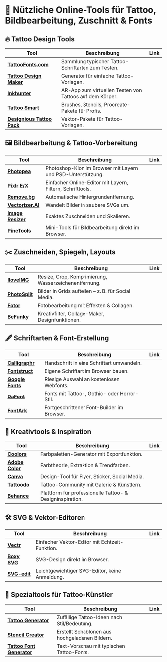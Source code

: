 # 🔧 Nützliche Online-Tools für Tattoo, Bildbearbeitung, Zuschnitt & Fonts

## 🔥 Tattoo Design Tools

| Tool | Beschreibung | Link |
|------|--------------|------|
| **[TattooFonts.com](https://www.tattoofonts.com)** | Sammlung typischer Tattoo-Schriftarten zum Testen. |
| **[Tattoo Design Maker](https://create.minitool.com/tattoo-maker/)** | Generator für einfache Tattoo-Vorlagen. |
| **[Inkhunter](https://inkhunter.tattoo)** | AR-App zum virtuellen Testen von Tattoos auf dem Körper. |
| **[Tattoo Smart](https://tattoosmart.com)** | Brushes, Stencils, Procreate-Pakete für Profis. |
| **[Designious Tattoo Pack](https://www.designious.com/tattoo-designs/)** | Vektor-Pakete für Tattoo-Vorlagen. |

## 🖼 Bildbearbeitung & Tattoo-Vorbereitung

| Tool | Beschreibung | Link |
|------|--------------|------|
| **[Photopea](https://www.photopea.com)** | Photoshop-Klon im Browser mit Layern und PSD-Unterstützung. |
| **[Pixlr E/X](https://pixlr.com)** | Einfacher Online-Editor mit Layern, Filtern, Schrifttools. |
| **[Remove.bg](https://www.remove.bg)** | Automatische Hintergrundentfernung. |
| **[Vectorizer.AI](https://www.vectorizer.ai)** | Wandelt Bilder in saubere SVGs um. |
| **[Image Resizer](https://imageresizer.com)** | Exaktes Zuschneiden und Skalieren. |
| **[PineTools](https://pinetools.com)** | Mini-Tools für Bildbearbeitung direkt im Browser. |

## ✂️ Zuschneiden, Spiegeln, Layouts

| Tool | Beschreibung | Link |
|------|--------------|------|
| **[IloveIMG](https://www.iloveimg.com)** | Resize, Crop, Komprimierung, Wasserzeichenentfernung. |
| **[PhotoSplit](https://pinetools.com/split-image)** | Bilder in Grids aufteilen – z. B. für Social Media. |
| **[Fotor](https://www.fotor.com)** | Fotobearbeitung mit Effekten & Collagen. |
| **[BeFunky](https://www.befunky.com)** | Kreativfilter, Collage-Maker, Designfunktionen. |

## 🖋 Schriftarten & Font-Erstellung

| Tool | Beschreibung | Link |
|------|--------------|------|
| **[Calligraphr](https://www.calligraphr.com)** | Handschrift in eine Schriftart umwandeln. |
| **[Fontstruct](https://fontstruct.com)** | Eigene Schriftart im Browser bauen. |
| **[Google Fonts](https://fonts.google.com)** | Riesige Auswahl an kostenlosen Webfonts. |
| **[DaFont](https://www.dafont.com)** | Fonts mit Tattoo-, Gothic- oder Horror-Stil. |
| **[FontArk](https://fontark.net)** | Fortgeschrittener Font-Builder im Browser. |

## 🎨 Kreativtools & Inspiration

| Tool | Beschreibung | Link |
|------|--------------|------|
| **[Coolors](https://coolors.co)** | Farbpaletten-Generator mit Exportfunktion. |
| **[Adobe Color](https://color.adobe.com)** | Farbtheorie, Extraktion & Trendfarben. |
| **[Canva](https://www.canva.com)** | Design-Tool für Flyer, Sticker, Social Media. |
| **[Tattoodo](https://www.tattoodo.com)** | Tattoo-Community mit Galerie & Künstlern. |
| **[Behance](https://www.behance.net)** | Plattform für professionelle Tattoo- & Designinspiration. |

## 🛠 SVG & Vektor-Editoren

| Tool | Beschreibung | Link |
|------|--------------|------|
| **[Vectr](https://vectr.com)** | Einfacher Vektor-Editor mit Echtzeit-Funktion. |
| **[Boxy SVG](https://boxy-svg.com)** | SVG-Design direkt im Browser. |
| **[SVG-edit](https://svg-edit.github.io/svgedit/releases/svg-edit-2.8.1/svg-editor.html)** | Leichtgewichtiger SVG-Editor, keine Anmeldung. |

## 📄 Spezialtools für Tattoo-Künstler

| Tool | Beschreibung | Link |
|------|--------------|------|
| **[Tattoo Generator](https://www.tattoogenerator.com)** | Zufällige Tattoo-Ideen nach Stil/Bedeutung. |
| **[Stencil Creator](https://www.tattoostencilcreator.com)** | Erstellt Schablonen aus hochgeladenen Bildern. |
| **[Tattoo Font Generator](https://www.tattoofontgenerator.net/)** | Text-Vorschau mit typischen Tattoo-Fonts. |
